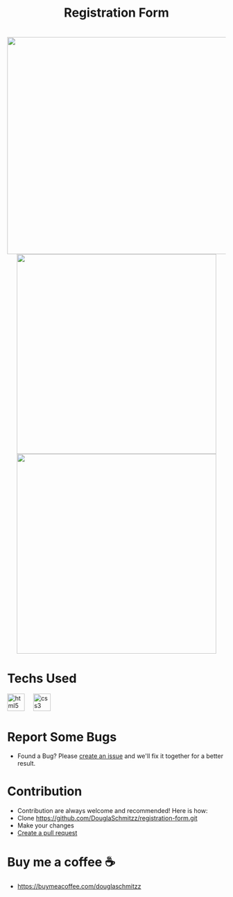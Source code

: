 <h1 align="center">Registration Form<h1/>

<div align="center">
  <img height="500" width= "1010" src="https://github.com/user-attachments/assets/423f5a6a-78f9-48d7-8909-8fa639f8d923"/>
</div>

<div align="center">
  <img height="460" src="https://github.com/user-attachments/assets/be0abe85-3342-4f60-9cc0-6f1e5255414f"/>
  <img height="460" src="https://github.com/user-attachments/assets/5739b4b8-cc4b-42b9-9cc5-bd2b8b528de0"/>
  
</div>

# Techs Used
<div align="left">
  <img src="https://cdn.jsdelivr.net/gh/devicons/devicon/icons/html5/html5-original.svg" height="40" alt="html5 logo"  />
  <img width="12" />
  <img src="https://cdn.jsdelivr.net/gh/devicons/devicon/icons/css3/css3-original.svg" height="40" alt="css3 logo"  />
</div>



# Report Some Bugs
- Found a Bug? Please  <a href= "https://github.com/DouglaSchmitzz/registration-form/issues"> create an issue</a> and we'll fix it together for a better result.


# Contribution 


- Contribution are always welcome and recommended! Here is how:
- Clone https://github.com/DouglaSchmitzz/registration-form.git
- Make your changes
- <a href= "https://github.com/DouglaSchmitzz/registration-form/pulls">Create a pull request<a/>

# Buy me a coffee ☕
- https://buymeacoffee.com/douglaschmitzz 

